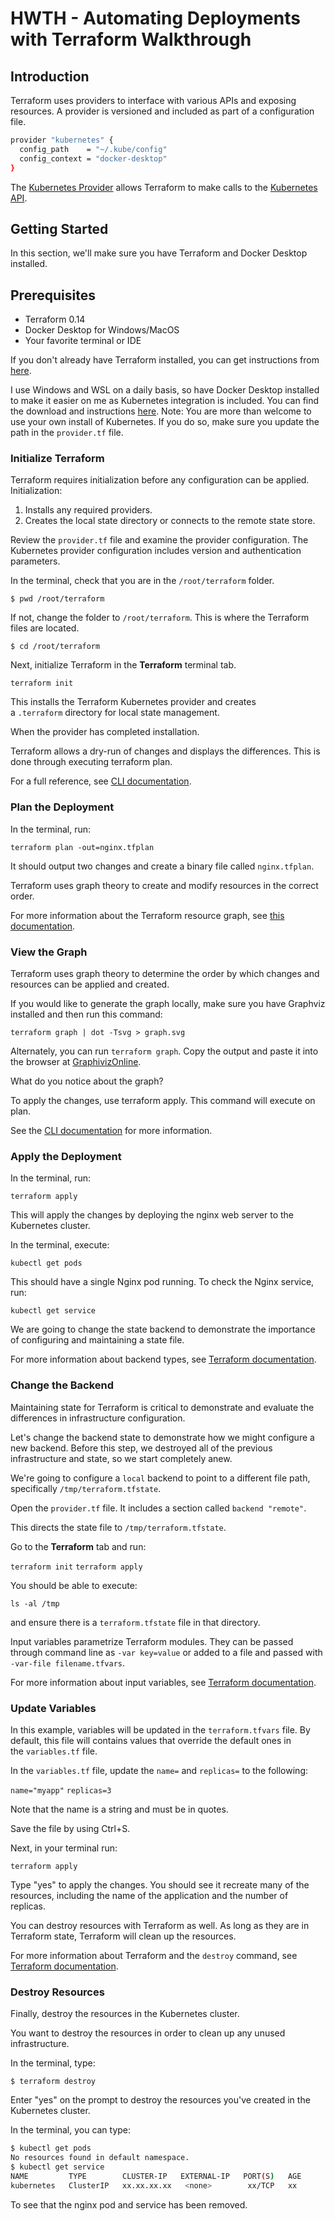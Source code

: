 # HWTH - Automating Deployments with Terraform Walkthrough

## Introduction
Terraform uses providers to interface with various APIs and exposing resources. A provider is versioned and included as part of a configuration file.

```bash
provider "kubernetes" {
  config_path    = "~/.kube/config"
  config_context = "docker-desktop"
}
```

The [Kubernetes Provider](https://www.terraform.io/docs/providers/kubernetes/index.html) allows Terraform to make calls to the [Kubernetes API](https://kubernetes.io/docs/concepts/overview/kubernetes-api/).

## Getting Started
In this section, we'll make sure you have Terraform and Docker Desktop installed.

## Prerequisites

- Terraform 0.14
- Docker Desktop for Windows/MacOS
- Your favorite terminal or IDE

If you don't already have Terraform installed, you can get instructions from [here](https://learn.hashicorp.com/tutorials/terraform/install-cli?in=terraform/aws-get-started).

I use Windows and WSL on a daily basis, so have Docker Desktop installed to make it easier on me as Kubernetes integration is included. You can find the download and instructions [here](https://www.docker.com/products/docker-desktop). Note: You are more than welcome to use your own install of Kubernetes. If you do so, make sure you update the path in the `provider.tf` file.

### **Initialize Terraform**

Terraform requires initialization before any configuration can be applied. Initialization:

1. Installs any required providers.
2. Creates the local state directory or connects to the remote state store.

Review the `provider.tf` file and examine the provider configuration. The Kubernetes provider configuration includes version and authentication parameters.

In the terminal, check that you are in the `/root/terraform` folder.

`$ pwd
/root/terraform`

If not, change the folder to `/root/terraform`. This is where the Terraform files are located.

`$ cd /root/terraform`

Next, initialize Terraform in the **Terraform** terminal tab.

`terraform init`

This installs the Terraform Kubernetes provider and creates a `.terraform` directory for local state management.

When the provider has completed installation.

Terraform allows a dry-run of changes and displays the differences. This is done through executing terraform plan.

For a full reference, see [CLI documentation](https://www.terraform.io/docs/commands/plan.html).

### **Plan the Deployment**

In the terminal, run:

`terraform plan -out=nginx.tfplan`

It should output two changes and create a binary file called `nginx.tfplan`.

Terraform uses graph theory to create and modify resources in the correct order.

For more information about the Terraform resource graph, see [this documentation](https://www.terraform.io/docs/internals/graph.html).

### **View the Graph**

Terraform uses graph theory to determine the order by which changes and resources can be applied and created.

If you would like to generate the graph locally, make sure you have Graphviz installed and then run this command:

`terraform graph | dot -Tsvg > graph.svg`

Alternately, you can run `terraform graph`. Copy the output and paste it into the browser at [GraphivizOnline](https://bit.ly/2S1NLCn).

What do you notice about the graph?

To apply the changes, use terraform apply. This command will execute on plan.

See the [CLI documentation](https://www.terraform.io/docs/cli/commands/apply.html) for more information.

### **Apply the Deployment**

In the terminal, run:

`terraform apply`

This will apply the changes by deploying the nginx web server to the Kubernetes cluster.

In the terminal, execute:

`kubectl get pods`

This should have a single Nginx pod running. To check the Nginx service, run:

`kubectl get service`

We are going to change the state backend to demonstrate the importance of configuring and maintaining a state file.

For more information about backend types, see [Terraform documentation](https://www.terraform.io/docs/backends/types/index.html).

### **Change the Backend**

Maintaining state for Terraform is critical to demonstrate and evaluate the differences in infrastructure configuration.

Let's change the backend state to demonstrate how we might configure a new backend. Before this step, we destroyed all of the previous infrastructure and state, so we start completely anew.

We're going to configure a `local` backend to point to a different file path, specifically `/tmp/terraform.tfstate`.

Open the `provider.tf` file. It includes a section called `backend "remote"`.

This directs the state file to `/tmp/terraform.tfstate`.

Go to the **Terraform** tab and run:

`terraform init`
`terraform apply`

You should be able to execute:

`ls -al /tmp`

and ensure there is a `terraform.tfstate` file in that directory.

Input variables parametrize Terraform modules. They can be passed through command line as `-var key=value` or added to a file and passed with `-var-file filename.tfvars`.

For more information about input variables, see [Terraform documentation](https://www.terraform.io/docs/configuration/variables.html).

### **Update Variables**

In this example, variables will be updated in the `terraform.tfvars` file. By default, this file will contains values that override the default ones in the `variables.tf` file.

In the `variables.tf` file, update the `name=` and `replicas=` to the following:

`name="myapp"`
`replicas=3`

Note that the name is a string and must be in quotes.

Save the file by using Ctrl+S.

Next, in your terminal run:

`terraform apply`

Type "yes" to apply the changes. You should see it recreate many of the resources, including the name of the application and the number of replicas.

You can destroy resources with Terraform as well. As long as they are in Terraform state, Terraform will clean up the resources.

For more information about Terraform and the `destroy` command, see [Terraform documentation](https://www.terraform.io/docs/commands/destroy.html).

### **Destroy Resources**

Finally, destroy the resources in the Kubernetes cluster.

You want to destroy the resources in order to clean up any unused infrastructure.

In the terminal, type:

`$ terraform destroy`

Enter "yes" on the prompt to destroy the resources you've created in the Kubernetes cluster.

In the terminal, you can type:

```bash
$ kubectl get pods
No resources found in default namespace.
$ kubectl get service
NAME         TYPE        CLUSTER-IP   EXTERNAL-IP   PORT(S)   AGE
kubernetes   ClusterIP   xx.xx.xx.xx   <none>        xx/TCP   xx
```

To see that the nginx pod and service has been removed.
